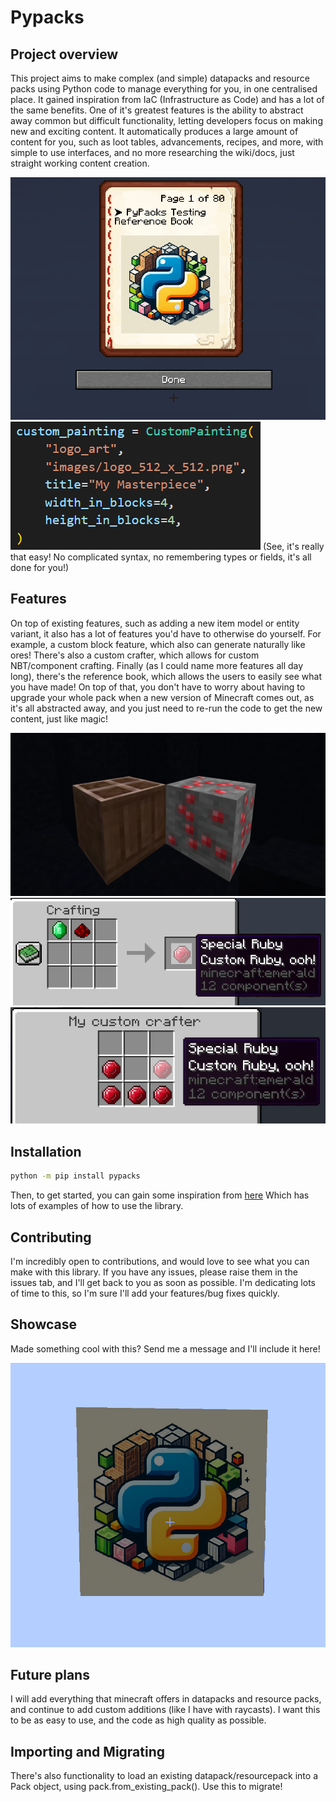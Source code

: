 # Pypacks

## Project overview

This project aims to make complex (and simple) datapacks and resource packs using Python code to manage everything for you, in one centralised place.
It gained inspiration from IaC (Infrastructure as Code) and has a lot of the same benefits.
One of it's greatest features is the ability to abstract away common but difficult functionality, letting developers focus on making new and exciting content.
It automatically produces a large amount of content for you, such as loot tables, advancements, recipes, and more, with simple to use interfaces,
and no more researching the wiki/docs, just straight working content creation.

![Reference Book](pypacks/assets/images/readme_images/reference_book_front_page.png)
![Python Code](pypacks/assets/images/readme_images/pypacks_custom_painting.png)
(See, it's really that easy! No complicated syntax, no remembering types or fields, it's all done for you!)

## Features

On top of existing features, such as adding a new item model or entity variant, it also has a lot of features you'd have to otherwise do yourself.
For example, a custom block feature, which also can generate naturally like ores! There's also a custom crafter, which allows for custom NBT/component crafting.
Finally (as I could name more features all day long), there's the reference book, which allows the users to easily see what you have made!
On top of that, you don't have to worry about having to upgrade your whole pack when a new version of Minecraft comes out, as it's all abstracted away, and
you just need to re-run the code to get the new content, just like magic!

![Custom Blocks](pypacks/assets/images/readme_images/custom_blocks.png)
![Custom Crafting](pypacks/assets/images/readme_images/custom_crafting.png)
![Custom Crafter](pypacks/assets/images/readme_images/custom_crafter.png)

## Installation

```bash
python -m pip install pypacks
```

Then, to get started, you can gain some inspiration from [here](https://github.com/UP929312/pypacks/blob/master/examples/development/main.py)
Which has lots of examples of how to use the library.

## Contributing

I'm incredibly open to contributions, and would love to see what you can make with this library.
If you have any issues, please raise them in the issues tab, and I'll get back to you as soon as possible.
I'm dedicating lots of time to this, so I'm sure I'll add your features/bug fixes quickly.

## Showcase

Made something cool with this? Send me a message and I'll include it here!

![Custom Painting](pypacks/assets/images/readme_images/custom_painting.png)

## Future plans

I will add everything that minecraft offers in datapacks and resource packs, and continue to add custom additions (like I have with raycasts).
I want this to be as easy to use, and the code as high quality as possible.

## Importing and Migrating

There's also functionality to load an existing datapack/resourcepack into a Pack object, using pack.from_existing_pack().
Use this to migrate!
